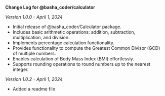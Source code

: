 **Change Log for @basha_coder/calculator**

*Version 1.0.0 - April 1, 2024*
- Initial release of @basha_coder/Calculator package.
- Includes basic arithmetic operations: addition, subtraction, multiplication, and division.
- Implements percentage calculation functionality.
- Provides functionality to compute the Greatest Common Divisor (GCD) of multiple numbers.
- Enables calculation of Body Mass Index (BMI) effortlessly.
- Supports rounding operations to round numbers up to the nearest integer.

*Version 1.0.2 - April 1, 2024*
- Added a readme file

